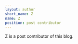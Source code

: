 ```yaml
---
layout: author
short_name: Z
name: Z
position: post contributor
---
```

Z is a post contributor of this blog.
